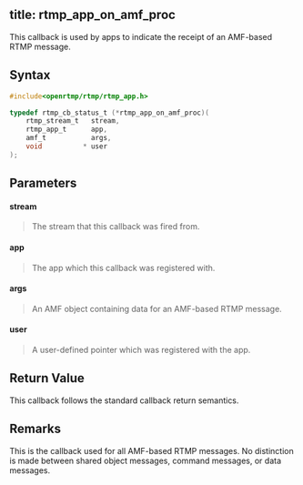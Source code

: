 title: rtmp_app_on_amf_proc
--------------------------

This callback is used by apps to indicate the receipt of an AMF-based RTMP message.

## Syntax ##

```c
#include<openrtmp/rtmp/rtmp_app.h>

typedef rtmp_cb_status_t (*rtmp_app_on_amf_proc)(
	rtmp_stream_t   stream,
	rtmp_app_t      app,
	amf_t           args,
	void          * user
);
```

## Parameters ##
#### stream ####
> The stream that this callback was fired from.

#### app ####
> The app which this callback was registered with.

#### args ####
> An AMF object containing data for an AMF-based RTMP message.

#### user ####
> A user-defined pointer which was registered with the app.

## Return Value ##
This callback follows the standard callback return semantics.

## Remarks ##
This is the callback used for all AMF-based RTMP messages. No distinction is made between shared object messages, command messages, or data messages.
